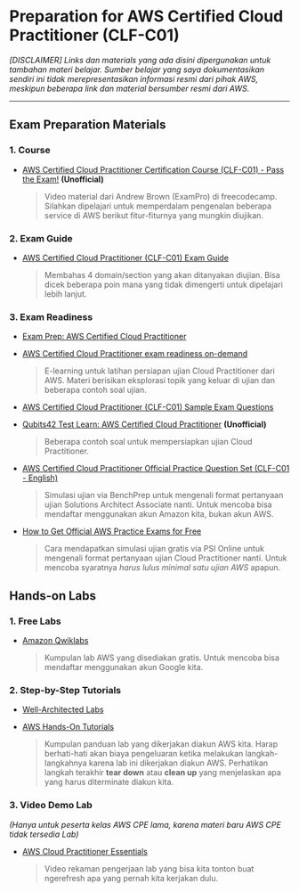 # Preparation for AWS Certified Cloud Practitioner (CLF-C01)
_[DISCLAIMER] Links dan materials yang ada disini dipergunakan untuk tambahan materi belajar. Sumber belajar yang saya dokumentasikan sendiri ini tidak merepresentasikan informasi resmi dari pihak AWS, meskipun beberapa link dan material bersumber resmi dari AWS._

---
## Exam Preparation Materials
### 1. Course
- [AWS Certified Cloud Practitioner Certification Course (CLF-C01) - Pass the Exam!](https://www.youtube.com/watch?v=SOTamWNgDKc&ab_channel=freeCodeCamp.org) **(Unofficial)**

    > Video material dari Andrew Brown (ExamPro) di freecodecamp. Silahkan dipelajari untuk memperdalam pengenalan beberapa service di AWS berikut fitur-fiturnya yang mungkin diujikan.

### 2. Exam Guide
- [AWS Certified Cloud Practitioner (CLF-C01) Exam Guide](https://d1.awsstatic.com/training-and-certification/docs-cloud-practitioner/AWS-Certified-Cloud-Practitioner_Exam-Guide.pdf)

    > Membahas 4 domain/section yang akan ditanyakan diujian. Bisa dicek beberapa poin mana yang tidak dimengerti untuk dipelajari lebih lanjut.

### 3. Exam Readiness
- [Exam Prep: AWS Certified Cloud Practitioner](https://explore.skillbuilder.aws/learn/course/external/view/elearning/9449/exam-prep-aws-certified-cloud-practitioner-foundations)
- [AWS Certified Cloud Practitioner exam readiness on-demand](https://pages.awscloud.com/GLBL_Traincert_od_Get-Certified-Cloud-Practitioner.html)

    > E-learning untuk latihan persiapan ujian Cloud Practitioner dari AWS. Materi berisikan eksplorasi topik yang keluar di ujian dan beberapa contoh soal ujian.

- [AWS Certified Cloud Practitioner (CLF-C01) Sample Exam Questions](https://d1.awsstatic.com/training-and-certification/docs-cloud-practitioner/AWS-Certified-Cloud-Practitioner_Sample-Questions.pdf)
- [Qubits42 Test Learn: AWS Certified Cloud Practitioner](https://www.qubits42.com/test/3817/1914272) **(Unofficial)**

    > Beberapa contoh soal untuk mempersiapkan ujian Cloud Practitioner.

- [AWS Certified Cloud Practitioner Official Practice Question Set (CLF-C01 - English)](https://explore.skillbuilder.aws/learn/course/external/view/elearning/12483/aws-certified-cloud-practitioner-practice-question-set-clf-c01-english)

    > Simulasi ujian via BenchPrep untuk mengenali format pertanyaan ujian Solutions Architect Associate nanti. Untuk mencoba bisa mendaftar menggunakan akun Amazon kita, bukan akun AWS.

- [How to Get Official AWS Practice Exams for Free](https://www.youtube.com/watch?v=fR-sjK2u6D4&ab_channel=SkillFillip)

    > Cara mendapatkan simulasi ujian gratis via PSI Online untuk mengenali format pertanyaan ujian Cloud Practitioner nanti. Untuk mencoba syaratnya *harus lulus minimal satu ujian AWS* apapun.

## Hands-on Labs
### 1. Free Labs
- [Amazon Qwiklabs](https://amazon.qwiklabs.com/catalog?price%5B%5D=free)

    > Kumpulan lab AWS yang disediakan gratis. Untuk mencoba bisa mendaftar menggunakan akun Google kita.

### 2. Step-by-Step Tutorials
- [Well-Architected Labs](https://www.wellarchitectedlabs.com)
- [AWS Hands-On Tutorials](https://aws.amazon.com/getting-started/hands-on/?getting-started-all.sort-by=item.additionalFields.sortOrder&getting-started-all.sort-order=asc&awsf.getting-started-category=*all&awsf.getting-started-level=*all&awsf.getting-started-content-type=content-type%23how-to)

    > Kumpulan panduan lab yang dikerjakan diakun AWS kita. Harap berhati-hati akan biaya pengeluaran ketika melakukan langkah-langkahnya karena lab ini dikerjakan diakun AWS. Perhatikan langkah terakhir **tear down** atau **clean up** yang menjelaskan apa yang harus diterminate diakun kita.

### 3. Video Demo Lab
_(Hanya untuk peserta kelas AWS CPE lama, karena materi baru AWS CPE tidak tersedia Lab)_
- [AWS Cloud Practitioner Essentials](http://bit.ly/cpelabs)

    > Video rekaman pengerjaan lab yang bisa kita tonton buat ngerefresh apa yang pernah kita kerjakan dulu.
